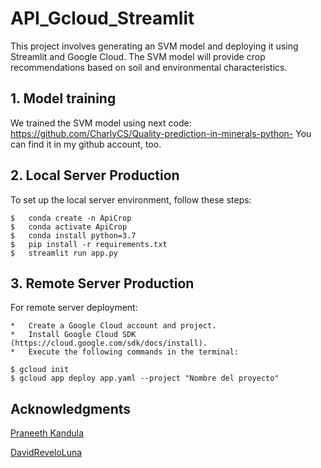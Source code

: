 # API_Gcloud_Streamlit
This project involves generating an SVM model and deploying it using Streamlit and Google Cloud. The SVM model will provide crop recommendations based on soil and environmental characteristics.

##  1. Model training
We trained the SVM model using next code: https://github.com/CharlyCS/Quality-prediction-in-minerals-python-
You can find it in my github account, too.

##  2. Local Server Production 

To set up the local server environment, follow these steps:

    $   conda create -n ApiCrop
    $   conda activate ApiCrop
    $   conda install python=3.7
    $   pip install -r requirements.txt
    $   streamlit run app.py
    
##  3.  Remote Server Production
For remote server deployment:

    *   Create a Google Cloud account and project.
    *   Install Google Cloud SDK (https://cloud.google.com/sdk/docs/install).
    *   Execute the following commands in the terminal:
    
    $ gcloud init
    $ gcloud app deploy app.yaml --project "Nombre del proyecto"

## Acknowledgments

[Praneeth Kandula](https://medium.com/analytics-vidhya/deploying-streamlit-apps-to-google-app-engine-in-5-simple-steps-5e2e2bd5b172)

[DavidReveloLuna](https://github.com/DavidReveloLuna/API_Gcloud_Streamlit/tree/master)
